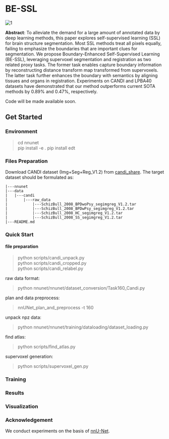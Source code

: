 # BE-SSL

![1](https://user-images.githubusercontent.com/24731236/179522219-2913d410-a50d-4d56-8ce0-dfa1eda17b93.png)


**Abstract**: To alleviate the demand for a large amount of annotated data by deep learning methods, this paper explores self-supervised learning (SSL) for brain structure segmentation. Most SSL methods treat all pixels equally, failing to emphasize the boundaries that are important clues for segmentation. We propose Boundary-Enhanced Self-Supervised Learning (BE-SSL), leveraging supervoxel segmentation and registration as two related proxy tasks. The former task enables capture boundary information by reconstructing distance transform map transformed from supervoxels. The latter task further enhances the boundary with semantics by aligning tissues and organs in registration. Experiments on CANDI and LPBA40 datasets have demonstrated that our method outperforms current SOTA methods by  0.89% and 0.47%, respectively.

Code will be made available soon.

## Get Started

### Environment

> cd nnunet \
> pip install -e .
> pip install edt


### Files Preparation
Download CANDI dataset (Img+Seg+Reg_V1.2) from [candi_share](https://www.nitrc.org/projects/candi_share). The target dataset should be formulated as:

```
|---nnunet 
|---data 
|   |---candi 
|       |---raw_data
|           |---SchizBull_2008_BPDwoPsy_segimgreg_V1.2.tar
|           |---SchizBull_2008_BPDwPsy_segimgreg_V1.2.tar
|           |---SchizBull_2008_HC_segimgreg_V1.2.tar
|           |---SchizBull_2008_SS_segimgreg_V1.2.tar
|---README.md
```

### Quick Start

#### file preparation
> python scripts/candi_unpack.py \
> python scripts/candi_cropped.py \
> python scripts/candi_relabel.py

raw data format:
> python nnunet/nnunet/dataset_conversion/Task160_Candi.py

plan and data preprocess:
> nnUNet_plan_and_preprocess -t 160

unpack npz data:
> python nnunet/nnunet/training/dataloading/dataset_loading.py

find atlas:
> python scripts/find_atlas.py

supervoxel generation:
> python scripts/supervoxel_gen.py

### Training


### Results

### Visualization

### Acknowledgement
We conduct experiments on the basis of [nnU-Net](https://github.com/MIC-DKFZ/nnUNet).


